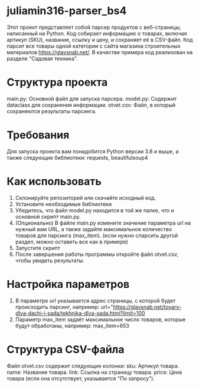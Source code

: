 # juliamin316-parser_bs4 
Этот проект представляет собой парсер продуктов с веб-страницы, написанный на Python. Код собирает информацию о товарах, включая артикул (SKU), название, ссылку и цену, и сохраняет её в CSV-файл. Код парсит все товары одной категории с сайта магазина строительных материалов https://glavsnab.net/. В качестве примера код реализован на разделе "Садовая техника". 
# Структура проекта
main.py: Основной файл для запуска парсера.
model.py: Содержит dataclass для сохранения информации.
otvet.csv: Файл, в который сохраняются результаты парсинга.
# Требования 
Для запуска проекта вам понадобится Python версии 3.8 и выше, а также следующие библиотеки: requests, beautifulsoup4 
# Как использовать
1. Склонируйте репозиторий или скачайте исходный код.
2. Установите необходимые библиотеки
3. Убедитесь, что файл model.py находится в той же папке, что и основной скрипт main.py.
4. (Опционально) В файле main.py измените значение параметра url на нужный вам URL, а также задайте максимальное количество товаров для парсинга (max_item). (если нужно спарсить другой раздел, можно оставить все как в примере)
5. Запустите скрипт
6. После завершения работы программы откройте файл otvet.csv, чтобы увидеть результаты.
# Настройка параметров 
1. В параметре url указывается адрес страницы, с которой будет происходить парсинг, например: 
url="https://glavsnab.net/tovary-dlya-dachi-i-sada/tekhnika-dlya-sada.html?limit=100
2. Параметр max_item задаёт максимальное число товаров, которые будут обработаны, например:
max_item=653
# Структура CSV-файла
Файл otvet.csv содержит следующие колонки:
sku: Артикул товара.
name: Название товара.
link: Ссылка на страницу товара.
price: Цена товара (если она отсутствует, указывается "По запросу").
